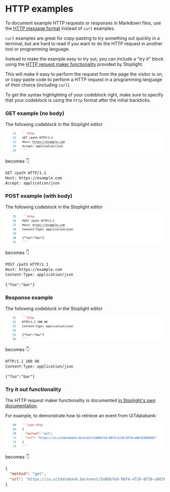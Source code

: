 # HTTP examples

To document example HTTP requests or responses in Markdown files, use the [HTTP message format](https://developer.mozilla.org/en-US/docs/Web/HTTP/Messages) instead of `curl` examples.

`curl` examples are great for copy-pasting to try something out quickly in a terminal, but are hard to read if you want to do the HTTP request in another tool or programming language.

Instead to make the example easy to try out, you can include a "try it" block using the [HTTP request maker functionality](https://meta.stoplight.io/docs/studio/docs/Documentation/03a-stoplight-flavored-markdown.md#http-request-maker) provided by Stoplight.

This will make it easy to perform the request from the page the visitor is on, or copy-paste code to perform a HTTP request in a programming language of their choice (including `curl`).

To get the syntax highlighting of your codeblock right, make sure to specify that your codeblock is using the `http` format after the initial backticks.

### GET example (no body)

The following codeblock in the Stoplight editor

![](../../assets/images/http-request-get.png)

becomes 👇

```http
GET /path HTTP/1.1
Host: https://example.com
Accept: application/json
```

### POST example (with body)

The following codeblock in the Stoplight editor

![](../../assets/images/http-request-post.png)

becomes 👇

```http
POST /path HTTP/1.1
Host: https://example.com
Content-Type: application/json

{"foo":"bar"}
```

### Response example

The following codeblock in the Stoplight editor

![](../../assets/images/http-response.png)

becomes 👇

```http
HTTP/1.1 200 OK
Content-Type: application/json

{"foo":"bar"}
```

### Try it out functionality

The HTTP request maker functionality is documented [in Stoplight's own documentation](https://meta.stoplight.io/docs/studio/docs/Documentation/03a-stoplight-flavored-markdown.md#http-request-maker).

For example, to demonstrate how to retrieve an event from UiTdatabank:

![](../../assets/images/http-request-maker.png)

becomes 👇

```json http
{
  "method": "get",
  "url": "https://io.uitdatabank.be/event/5a08b7e9-98f4-4726-8f10-a8676389b482"
}
```